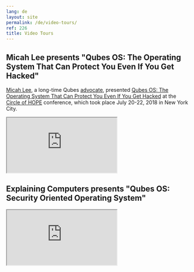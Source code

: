```yaml
---
lang: de
layout: site
permalink: /de/video-tours/
ref: 226
title: Video Tours
---
```


## Micah Lee presents "Qubes OS: The Operating System That Can Protect You Even If You Get Hacked"
<a id="micah-lee-presents-qubes-os-the-operating-system-that-can-protect-you-even-if-you-get-hacked"></a>

[Micah Lee](https://micahflee.com/), a long-time Qubes [advocate](/de/experts/), presented [Qubes OS: The Operating System That Can Protect You Even If You Get Hacked](https://www.hope.net/schedule.html#-qubes-os-the-operating-system-that-can-protect-you-even-if-you-get-hacked-) at the [Circle of HOPE](https://www.hope.net/index.html) conference, which took place July 20-22, 2018 in New York City.

<div class="video more-bottom">
  <iframe class="responsive" referrerpolicy="no-referrer" scrolling="no" allowfullscreen src="https://livestream.com/accounts/9197973/events/8286152/videos/178431606/player?autoPlay=false"></iframe>
</div>

## Explaining Computers presents "Qubes OS: Security Oriented Operating System"
<a id="explaining-computers-presents-qubes-os-security-oriented-operating-system"></a>

<div class="video more-top">
  <iframe class="responsive" referrerpolicy="no-referrer" scrolling="no" allowfullscreen src="https://www.youtube-nocookie.com/embed/hWDvS_Mp6gc"></iframe>
</div>